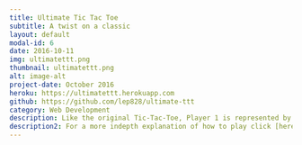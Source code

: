 ```yaml
---
title: Ultimate Tic Tac Toe
subtitle: A twist on a classic
layout: default
modal-id: 6
date: 2016-10-11
img: ultimatettt.png
thumbnail: ultimatettt.png
alt: image-alt
project-date: October 2016
heroku: https://ultimatettt.herokuapp.com
github: https://github.com/lep828/ultimate-ttt
category: Web Development
description: Like the original Tic-Tac-Toe, Player 1 is represented by X and Player 2 is represented by O. To start the game, Player 1 places an X on any one of the 81 empty squares, and then players alternate turns. However, after the initial move, players must play the board that mirrors the square from the previous player. If the next move is to a board that has already been won, then that player may choose an open square on any board for that turn. You win boards as usual, but you win the game when you win three boards together (across rows, columns or diagnols).
description2: For a more indepth explanation of how to play click [here]("https://mathwithbaddrawings.com/2013/06/16/ultimate-tic-tac-toe/")
---
```

